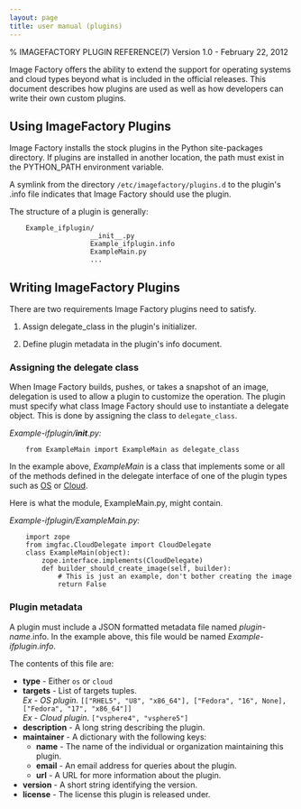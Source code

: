 ```yaml
---
layout: page
title: user manual (plugins)
---
```


% IMAGEFACTORY PLUGIN REFERENCE(7) Version 1.0 - February 22, 2012

Image Factory offers the ability to extend the support for operating systems and cloud types beyond what is included in the official releases. This document describes how plugins are used as well as how developers can write their own custom plugins.

## Using ImageFactory Plugins

Image Factory installs the stock plugins in the Python site-packages directory. If plugins are installed in another location, the path must exist in the PYTHON_PATH environment variable.

A symlink from the directory `/etc/imagefactory/plugins.d` to the plugin's .info file indicates that Image Factory should use the plugin.

The structure of a plugin is generally:

        Example_ifplugin/
                        __init__.py
                        Example_ifplugin.info
                        ExampleMain.py
                        ...

## Writing ImageFactory Plugins

There are two requirements Image Factory plugins need to satisfy.

1. Assign delegate_class in the plugin's initializer.

2. Define plugin metadata in the plugin's info document.

### Assigning the delegate class

When Image Factory builds, pushes, or takes a snapshot of an image, delegation is used to allow a plugin to customize the operation. The plugin must specify what class Image Factory should use to instantiate a delegate object. This is done by assigning the class to `delegate_class`.

*Example-ifplugin/__init__.py:*  
 
        from ExampleMain import ExampleMain as delegate_class

In the example above, _ExampleMain_ is a class that implements some or all of the methods defined in the delegate interface of one of the plugin types such as [OS](https://github.com/aeolusproject/imagefactory/blob/master/imgfac/OSDelegate.py) 
or [Cloud](https://github.com/aeolusproject/imagefactory/blob/master/imgfac/CloudDelegate.py).

Here is what the module, ExampleMain.py, might contain.

*Example-ifplugin/ExampleMain.py:*
 
        import zope
        from imgfac.CloudDelegate import CloudDelegate
        class ExampleMain(object):
            zope.interface.implements(CloudDelegate)
            def builder_should_create_image(self, builder):
                # This is just an example, don't bother creating the image
                return False

### Plugin metadata

A plugin must include a JSON formatted metadata file named _plugin-name_.info. In the example above, this file would be named *Example-ifplugin.info*.

The contents of this file are:

+ **type** - Either `os` or `cloud`
+ **targets** - List of targets tuples.  
    *Ex - OS plugin*. `[["RHEL5", "U8", "x86_64"], ["Fedora", "16", None], ["Fedora", "17", "x86_64"]]`  
    *Ex - Cloud plugin*. `["vsphere4", "vsphere5"]`
+ **description** - A long string describing the plugin.
+ **maintainer** - A dictionary with the following keys:  
    - **name** - The name of the individual or organization maintaining this plugin.  
    - **email** - An email address for queries about the plugin.  
    - **url** - A URL for more information about the plugin.  
+ **version** - A short string identifying the version.
+ **license** - The license this plugin is released under.
